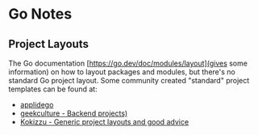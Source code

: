 # Go Notes 


## Project Layouts 

The Go documentation [https://go.dev/doc/modules/layout](gives some information) on how to layout packages and modules, but there's no standard Go project layout. Some community created "standard" project templates can be found at: 
 
- [applidego](https://appliedgo.com/blog/go-project-layout)
- [geekculture - Backend projects)](https://medium.com/geekculture/how-to-structure-your-project-in-golang-the-backend-developers-guide-31be05c6fdd9)
- [Kokizzu - Generic project layouts and good advice](https://kokizzu.blogspot.com/2022/05/how-to-structure-layer-your-golang-project.html)
